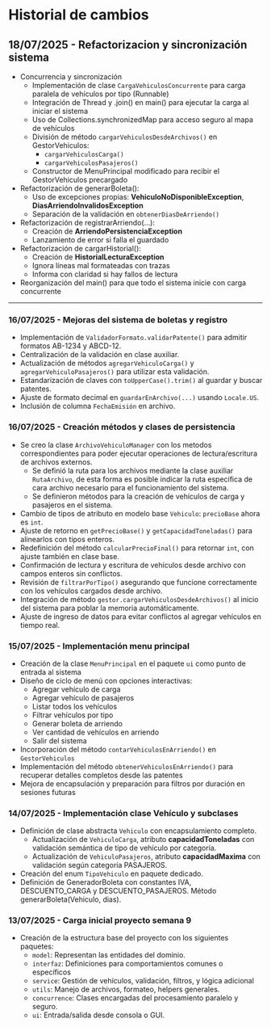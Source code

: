 # Historial de cambios

## 18/07/2025 - Refactorizacion y sincronización sistema
- Concurrencia y sincronización
  - Implementación de clase `CargaVehiculosConcurrente` para carga paralela de vehículos por tipo (Runnable)
  - Integración de Thread y .join() en main() para ejecutar la carga al iniciar el sistema
  - Uso de Collections.synchronizedMap para acceso seguro al mapa de vehículos
  - División de método `cargarVehiculosDesdeArchivos()` en GestorVehiculos:
    - `cargarVehiculosCarga()`
    - `cargarVehiculosPasajeros()`
  - Constructor de MenuPrincipal modificado para recibir el GestorVehiculos precargado
- Refactorización de generarBoleta():
  - Uso de excepciones propias: **VehiculoNoDisponibleException**, **DiasArriendoInvalidosException**
  - Separación de la validación en `obtenerDiasDeArriendo()`
- Refactorización de registrarArriendo(...):
  - Creación de **ArriendoPersistenciaException**
  - Lanzamiento de error si falla el guardado
- Refactorización de cargarHistorial():
  - Creación de **HistorialLecturaException**
  - Ignora líneas mal formateadas con trazas
  - Informa con claridad si hay fallos de lectura
- Reorganización del main() para que todo el sistema inicie con carga concurrente




---

### 16/07/2025 - Mejoras del sistema de boletas y registro
- Implementación de `ValidadorFormato.validarPatente()` para admitir formatos AB-1234 y ABCD-12.
- Centralización de la validación en clase auxiliar.
- Actualización de métodos `agregarVehiculoCarga()` y `agregarVehiculoPasajeros()` para utilizar esta validación.
- Estandarización de claves con `toUpperCase().trim()` al guardar y buscar patentes.
- Ajuste de formato decimal en `guardarEnArchivo(...)` usando `Locale.US`.
- Inclusión de columna `FechaEmisión` en archivo.

### 16/07/2025 - Creación métodos y clases de persistencia
- Se creo la clase `ArchivoVehiculoManager` con los metodos correspondientes para poder ejecutar operaciones de lectura/escritura de archivos externos.
  - Se definió la ruta para los archivos mediante la clase auxiliar `RutaArchivo`, de esta forma es posible indicar la ruta especifica de cara archivo necesario para el funcionamiento del sistema.
  - Se definieron métodos para la creación de vehículos de carga y pasajeros en el sistema.
- Cambio de tipos de atributo en modelo base `Vehiculo`: `precioBase` ahora es `int`.
- Ajuste de retorno en `getPrecioBase()` y `getCapacidadToneladas()` para alinearlos con tipos enteros.
- Redefinición del método `calcularPrecioFinal()` para retornar `int`, con ajuste también en clase base.
- Confirmación de lectura y escritura de vehículos desde archivo con campos enteros sin conflictos.
- Revisión de `filtrarPorTipo()` asegurando que funcione correctamente con los vehículos cargados desde archivo.
- Integración de método `gestor.cargarVehiculosDesdeArchivos()` al inicio del sistema para poblar la memoria automáticamente.
- Ajuste de ingreso de datos para evitar conflictos al agregar vehículos en tiempo real.

### 15/07/2025 - Implementación menu principal
- Creación de la clase `MenuPrincipal` en el paquete `ui` como punto de entrada al sistema
- Diseño de ciclo de menú con opciones interactivas:
  - Agregar vehículo de carga
  - Agregar vehículo de pasajeros
  - Listar todos los vehículos
  - Filtrar vehículos por tipo
  - Generar boleta de arriendo
  - Ver cantidad de vehículos en arriendo
  - Salir del sistema
- Incorporación del método `contarVehiculosEnArriendo()` en `GestorVehiculos`
- Implementación del método `obtenerVehiculosEnArriendo()` para recuperar detalles completos desde las patentes
- Mejora de encapsulación y preparación para filtros por duración en sesiones futuras

### 14/07/2025 - Implementación clase Vehículo y subclases
- Definición de clase abstracta `Vehiculo` con encapsulamiento completo.
    - Actualización de `VehiculoCarga`, atributo **capacidadToneladas** con validación semántica de tipo de vehículo por categoría.
    - Actualización de `VehiculoPasajeros`, atributo **capacidadMaxima** con validación según categoría PASAJEROS.
- Creación del enum `TipoVehiculo` en paquete dedicado.
- Definición de GeneradorBoleta con constantes IVA, DESCUENTO_CARGA y DESCUENTO_PASAJEROS. Método generarBoleta(Vehiculo, dias).

### 13/07/2025 - Carga inicial proyecto semana 9
- Creación de la estructura base del proyecto con los siguientes paquetes:
    - `model`: Representan las entidades del dominio.
    - `interfaz`: Definiciones para comportamientos comunes o específicos
    - `service`: Gestión de vehículos, validación, filtros, y lógica adicional
    - `utils`: Manejo de archivos, formateo, helpers generales.
    - `concurrence`: Clases encargadas del procesamiento paralelo y seguro.
    - `ui`: Entrada/salida desde consola o GUI.
